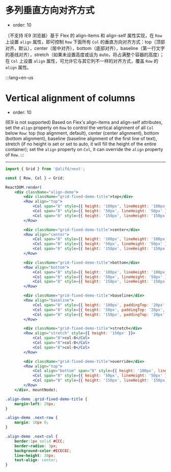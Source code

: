# 多列垂直方向对齐方式

- order: 10

（不支持 IE9 浏览器）基于 Flex 的 align-items 和 align-self 属性实现，在 `Row` 上设置 `align` 属性，即可控制 `Row` 下面所有 `Col` 的垂直方向对齐方式：top（顶部对齐，默认），center（居中对齐），bottom（底部对齐），baseline（第一行文字的基线对齐），stretch（如果未设置高度或设为 auto，将占满整个容器的高度）；在 `Col` 上设置 `align` 属性，可允许它与其它列不一样的对齐方式，覆盖 `Row` 的 `align` 属性。

:::lang=en-us
# Vertical alignment of columns

- order: 10

(IE9 is not supported) Based on Flex's align-items and align-self attributes, set the `align` property on `Row` to control the vertical alignment of all `Col` below `Row`: top (top alignment, default), center (center alignment), bottom (bottom alignment), baseline (baseline alignment of the first line of text), stretch (if no height is set or set to auto, it will fill the height of the entire container); set the `align` property on `Col`, it can override the `align` property of `Row`.
:::

------

````jsx
import { Grid } from '@alifd/next';

const { Row, Col } = Grid;

ReactDOM.render(
    <div className="align-demo">
        <div className="grid-fixed-demo-title">top</div>
        <Row align="top">
            <Col span="8" style={{ height: '100px', lineHeight: '100px' }}>col-8</Col>
            <Col span="8" style={{ height: '50px', lineHeight: '50px' }}>col-8</Col>
            <Col span="8" style={{ height: '150px', lineHeight: '150px' }}>col-8</Col>
        </Row>

        <div className="grid-fixed-demo-title">center</div>
        <Row align="center">
            <Col span="8" style={{ height: '100px', lineHeight: '100px' }}>col-8</Col>
            <Col span="8" style={{ height: '50px', lineHeight: '50px' }}>col-8</Col>
            <Col span="8" style={{ height: '150px', lineHeight: '150px' }}>col-8</Col>
        </Row>

        <div className="grid-fixed-demo-title">bottom</div>
        <Row align="bottom">
            <Col span="8" style={{ height: '100px', lineHeight: '100px' }}>col-8</Col>
            <Col span="8" style={{ height: '50px', lineHeight: '50px' }}>col-8</Col>
            <Col span="8" style={{ height: '150px', lineHeight: '150px' }}>col-8</Col>
        </Row>

        <div className="grid-fixed-demo-title">baseline</div>
        <Row align="baseline">
            <Col span="8" style={{ height: '100px', paddingTop: '20px', fontSize: '30px' }}>col-8</Col>
            <Col span="8" style={{ height: '50px', paddingTop: '20px', fontSize: '20px' }}>col-8</Col>
            <Col span="8" style={{ height: '150px', paddingTop: '20px', fontSize: '40px' }}>col-8</Col>
        </Row>

        <div className="grid-fixed-demo-title">stretch</div>
        <Row align="stretch" style={{ height: '150px' }}>
            <Col span="8">col-8</Col>
            <Col span="8">col-8</Col>
            <Col span="8">col-8</Col>
        </Row>

        <div className="grid-fixed-demo-title">override</div>
        <Row align="top">
            <Col align="bottom" span="8" style={{ height: '100px', lineHeight: '100px' }}>col-8</Col>
            <Col span="8" style={{ height: '50px', lineHeight: '50px' }}>col-8</Col>
            <Col span="8" style={{ height: '150px', lineHeight: '150px' }}>col-8</Col>
        </Row>
    </div>, mountNode);
````

````css
.align-demo .grid-fixed-demo-title {
    margin-left: 20px;
}

.align-demo .next-row {
    margin: 10px 0;
}

.align-demo .next-col {
    border:1px solid #CCC;
    border-radius: 3px;
    background-color:#ECECEC;
    line-height: 30px;
    text-align: center;
}
````
